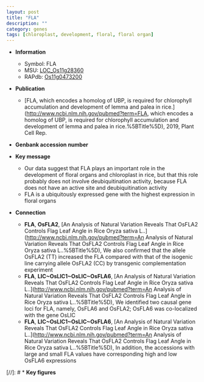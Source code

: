 ```yaml
---
layout: post
title: "FLA"
description: ""
category: genes
tags: [chloroplast, development, floral, floral organ]
---
```


* **Information**  
    + Symbol: FLA  
    + MSU: [LOC_Os11g28360](http://rice.uga.edu/cgi-bin/ORF_infopage.cgi?orf=LOC_Os11g28360)  
    + RAPdb: [Os11g0473200](http://rapdb.dna.affrc.go.jp/viewer/gbrowse_details/irgsp1?name=Os11g0473200)  

* **Publication**  
    + [FLA, which encodes a homolog of UBP, is required for chlorophyll accumulation and development of lemma and palea in rice.](http://www.ncbi.nlm.nih.gov/pubmed?term=FLA, which encodes a homolog of UBP, is required for chlorophyll accumulation and development of lemma and palea in rice.%5BTitle%5D), 2019, Plant Cell Rep.

* **Genbank accession number**  

* **Key message**  
    + Our data suggest that FLA plays an important role in the development of floral organs and chloroplast in rice, but that this role probably does not involve deubiquitination activity, because FLA does not have an active site and deubiquitination activity
    + FLA is a ubiquitously expressed gene with the highest expression in floral organs

* **Connection**  
    + __FLA__, __OsFLA2__, [An Analysis of Natural Variation Reveals That OsFLA2 Controls Flag Leaf Angle in Rice Oryza sativa L..](http://www.ncbi.nlm.nih.gov/pubmed?term=An Analysis of Natural Variation Reveals That OsFLA2 Controls Flag Leaf Angle in Rice Oryza sativa L..%5BTitle%5D),  We also confirmed that the allele OsFLA2 (TT) increased the FLA compared with that of the isogenic line carrying allele OsFLA2 (CC) by transgenic complementation experiment
    + __FLA__, __LIC~OsLIC1~OsLIC~OsFLA6__, [An Analysis of Natural Variation Reveals That OsFLA2 Controls Flag Leaf Angle in Rice Oryza sativa L..](http://www.ncbi.nlm.nih.gov/pubmed?term=An Analysis of Natural Variation Reveals That OsFLA2 Controls Flag Leaf Angle in Rice Oryza sativa L..%5BTitle%5D),  We identified two causal gene loci for FLA, namely, OsFLA6 and OsFLA2; OsFLA6 was co-localized with the gene OsLIC
    + __FLA__, __LIC~OsLIC1~OsLIC~OsFLA6__, [An Analysis of Natural Variation Reveals That OsFLA2 Controls Flag Leaf Angle in Rice Oryza sativa L..](http://www.ncbi.nlm.nih.gov/pubmed?term=An Analysis of Natural Variation Reveals That OsFLA2 Controls Flag Leaf Angle in Rice Oryza sativa L..%5BTitle%5D),  In addition, the accessions with large and small FLA values have corresponding high and low OsFLA6 expressions

[//]: # * **Key figures**  


